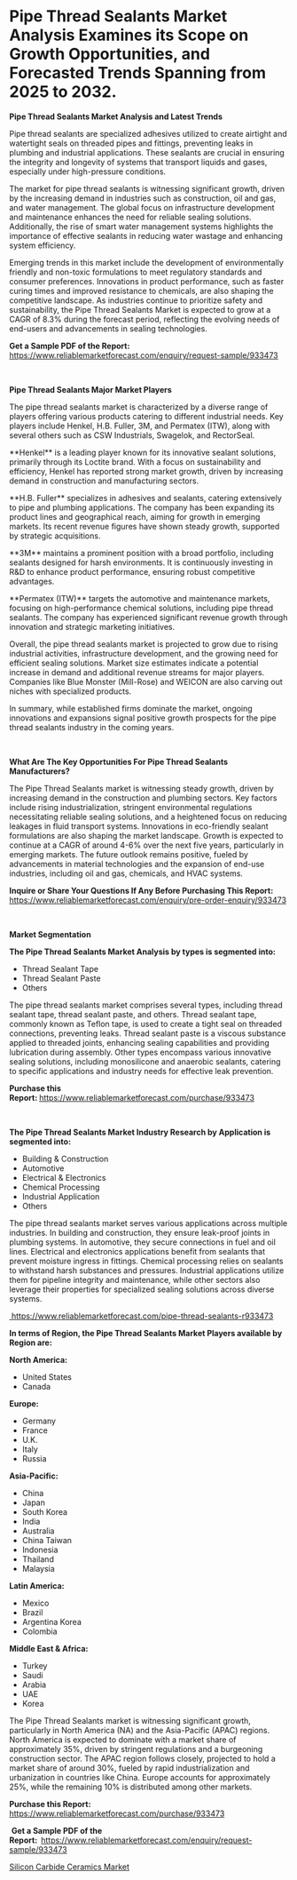 <p><h1>Pipe Thread Sealants Market Analysis Examines its Scope on Growth Opportunities, and Forecasted Trends Spanning from 2025 to 2032.</h1></p><p><strong>Pipe Thread Sealants Market Analysis and Latest Trends</strong></p>
<p><p>Pipe thread sealants are specialized adhesives utilized to create airtight and watertight seals on threaded pipes and fittings, preventing leaks in plumbing and industrial applications. These sealants are crucial in ensuring the integrity and longevity of systems that transport liquids and gases, especially under high-pressure conditions. </p><p>The market for pipe thread sealants is witnessing significant growth, driven by the increasing demand in industries such as construction, oil and gas, and water management. The global focus on infrastructure development and maintenance enhances the need for reliable sealing solutions. Additionally, the rise of smart water management systems highlights the importance of effective sealants in reducing water wastage and enhancing system efficiency.</p><p>Emerging trends in this market include the development of environmentally friendly and non-toxic formulations to meet regulatory standards and consumer preferences. Innovations in product performance, such as faster curing times and improved resistance to chemicals, are also shaping the competitive landscape. As industries continue to prioritize safety and sustainability, the Pipe Thread Sealants Market is expected to grow at a CAGR of 8.3% during the forecast period, reflecting the evolving needs of end-users and advancements in sealing technologies.</p></p>
<p><strong>Get a Sample PDF of the Report:&nbsp;</strong> <a href="https://www.reliablemarketforecast.com/enquiry/request-sample/933473?utm_campaign=1906&utm_medium=2&utm_source=Github&utm_content=ia&utm_term=31012025&utm_id=pipe-thread-sealants">https://www.reliablemarketforecast.com/enquiry/request-sample/933473</a></p>
<p>&nbsp;</p>
<p><strong>Pipe Thread Sealants Major Market Players</strong></p>
<p><p>The pipe thread sealants market is characterized by a diverse range of players offering various products catering to different industrial needs. Key players include Henkel, H.B. Fuller, 3M, and Permatex (ITW), along with several others such as CSW Industrials, Swagelok, and RectorSeal.</p><p>**Henkel** is a leading player known for its innovative sealant solutions, primarily through its Loctite brand. With a focus on sustainability and efficiency, Henkel has reported strong market growth, driven by increasing demand in construction and manufacturing sectors.</p><p>**H.B. Fuller** specializes in adhesives and sealants, catering extensively to pipe and plumbing applications. The company has been expanding its product lines and geographical reach, aiming for growth in emerging markets. Its recent revenue figures have shown steady growth, supported by strategic acquisitions.</p><p>**3M** maintains a prominent position with a broad portfolio, including sealants designed for harsh environments. It is continuously investing in R&D to enhance product performance, ensuring robust competitive advantages.</p><p>**Permatex (ITW)** targets the automotive and maintenance markets, focusing on high-performance chemical solutions, including pipe thread sealants. The company has experienced significant revenue growth through innovation and strategic marketing initiatives.</p><p>Overall, the pipe thread sealants market is projected to grow due to rising industrial activities, infrastructure development, and the growing need for efficient sealing solutions. Market size estimates indicate a potential increase in demand and additional revenue streams for major players. Companies like Blue Monster (Mill-Rose) and WEICON are also carving out niches with specialized products.</p><p>In summary, while established firms dominate the market, ongoing innovations and expansions signal positive growth prospects for the pipe thread sealants industry in the coming years.</p></p>
<p>&nbsp;</p>
<p><strong>What Are The Key Opportunities For Pipe Thread Sealants Manufacturers?</strong></p>
<p><p>The Pipe Thread Sealants market is witnessing steady growth, driven by increasing demand in the construction and plumbing sectors. Key factors include rising industrialization, stringent environmental regulations necessitating reliable sealing solutions, and a heightened focus on reducing leakages in fluid transport systems. Innovations in eco-friendly sealant formulations are also shaping the market landscape. Growth is expected to continue at a CAGR of around 4-6% over the next five years, particularly in emerging markets. The future outlook remains positive, fueled by advancements in material technologies and the expansion of end-use industries, including oil and gas, chemicals, and HVAC systems.</p></p>
<p><strong>Inquire or Share Your Questions If Any Before Purchasing This Report:</strong> <a href="https://www.reliablemarketforecast.com/enquiry/pre-order-enquiry/933473?utm_campaign=1906&utm_medium=2&utm_source=Github&utm_content=ia&utm_term=31012025&utm_id=pipe-thread-sealants">https://www.reliablemarketforecast.com/enquiry/pre-order-enquiry/933473</a></p>
<p>&nbsp;</p>
<p><strong>Market Segmentation</strong></p>
<p><strong>The Pipe Thread Sealants Market Analysis by types is segmented into:</strong></p>
<p><ul><li>Thread Sealant Tape</li><li>Thread Sealant Paste</li><li>Others</li></ul></p>
<p><p>The pipe thread sealants market comprises several types, including thread sealant tape, thread sealant paste, and others. Thread sealant tape, commonly known as Teflon tape, is used to create a tight seal on threaded connections, preventing leaks. Thread sealant paste is a viscous substance applied to threaded joints, enhancing sealing capabilities and providing lubrication during assembly. Other types encompass various innovative sealing solutions, including monosilicone and anaerobic sealants, catering to specific applications and industry needs for effective leak prevention.</p></p>
<p><strong>Purchase this Report:&nbsp;</strong><a href="https://www.reliablemarketforecast.com/purchase/933473?utm_campaign=1906&utm_medium=2&utm_source=Github&utm_content=ia&utm_term=31012025&utm_id=pipe-thread-sealants">https://www.reliablemarketforecast.com/purchase/933473</a></p>
<p>&nbsp;</p>
<p><strong>The Pipe Thread Sealants Market Industry Research by Application is segmented into:</strong></p>
<p><ul><li>Building & Construction</li><li>Automotive</li><li>Electrical & Electronics</li><li>Chemical Processing</li><li>Industrial Application</li><li>Others</li></ul></p>
<p><p>The pipe thread sealants market serves various applications across multiple industries. In building and construction, they ensure leak-proof joints in plumbing systems. In automotive, they secure connections in fuel and oil lines. Electrical and electronics applications benefit from sealants that prevent moisture ingress in fittings. Chemical processing relies on sealants to withstand harsh substances and pressures. Industrial applications utilize them for pipeline integrity and maintenance, while other sectors also leverage their properties for specialized sealing solutions across diverse systems.</p></p>
<p><a href="https://www.reliablemarketforecast.com/pipe-thread-sealants-r933473?utm_campaign=1906&utm_medium=2&utm_source=Github&utm_content=ia&utm_term=31012025&utm_id=pipe-thread-sealants">&nbsp;https://www.reliablemarketforecast.com/pipe-thread-sealants-r933473</a></p>
<p><strong>In terms of Region, the Pipe Thread Sealants Market Players available by Region are:</strong></p>
<p>
    <p> <strong> North America: </strong>
        <ul>
            <li>United States</li>
            <li>Canada</li>
        </ul>
        </p> 
    <p> <strong> Europe: </strong>
        <ul>
            <li>Germany</li>
            <li>France</li>
            <li>U.K.</li>
            <li>Italy</li>
            <li>Russia</li>
        </ul>
        </p> 
    <p> <strong> Asia-Pacific: </strong>
        <ul>
            <li>China</li>
            <li>Japan</li>
            <li>South Korea</li>
            <li>India</li>
            <li>Australia</li>
            <li>China Taiwan</li>
            <li>Indonesia</li>
            <li>Thailand</li>
            <li>Malaysia</li>
        </ul>
        </p> 
    <p> <strong> Latin America: </strong>
        <ul>
            <li>Mexico</li>
            <li>Brazil</li>
            <li>Argentina Korea</li>
            <li>Colombia</li>
        </ul>
        </p> 
    <p> <strong> Middle East & Africa: </strong>
        <ul>
            <li>Turkey</li>
            <li>Saudi</li>
            <li>Arabia</li>
            <li>UAE</li>
            <li>Korea</li>
        </ul>
    </p>
    </p>
<p><p>The Pipe Thread Sealants market is witnessing significant growth, particularly in North America (NA) and the Asia-Pacific (APAC) regions. North America is expected to dominate with a market share of approximately 35%, driven by stringent regulations and a burgeoning construction sector. The APAC region follows closely, projected to hold a market share of around 30%, fueled by rapid industrialization and urbanization in countries like China. Europe accounts for approximately 25%, while the remaining 10% is distributed among other markets.</p></p>
<p><strong>Purchase this Report: </strong><a href="https://www.reliablemarketforecast.com/purchase/933473?utm_campaign=1906&utm_medium=2&utm_source=Github&utm_content=ia&utm_term=31012025&utm_id=pipe-thread-sealants">https://www.reliablemarketforecast.com/purchase/933473</a></p>
<p>&nbsp;<strong>Get a Sample PDF of the Report:&nbsp;&nbsp;</strong><a href="https://www.reliablemarketforecast.com/enquiry/request-sample/933473?utm_campaign=1906&utm_medium=2&utm_source=Github&utm_content=ia&utm_term=31012025&utm_id=pipe-thread-sealants">https://www.reliablemarketforecast.com/enquiry/request-sample/933473</a></p>
<p><strong></strong></p>
<p><p><a href="https://github.com/dringals/Market-Research-Report-List-6/blob/main/silicon-carbide-ceramics-market.md?utm_campaign=1906&utm_medium=2&utm_source=Github&utm_content=ia&utm_term=31012025&utm_id=pipe-thread-sealants">Silicon Carbide Ceramics Market</a></p></p>